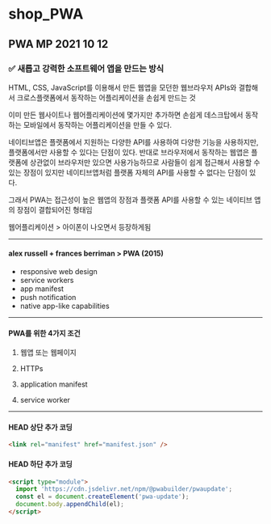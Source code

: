 # shop_PWA

## PWA MP 2021 10 12

### ✅ 새롭고 강력한 소프트웨어 앱을 만드는 방식

HTML, CSS, JavaScript를 이용해서 만든 웹앱을 모던한 웹브라우저 APIs와 결합해서 크로스플랫폼에서 동작하는 어플리케이션을 손쉽게 만드는 것

이미 만든 웹사이트나 웹어플리케이션에 몇가지만 추가하면 손쉽게 데스크탑에서 동작하는 모바일에서 동작하는 어플리케이션을 만들 수 있다.

네이티브앱은 플랫폼에서 지원하는 다양한 API를 사용하여 다양한 기능을 사용하지만, 플랫폼에서만 사용할 수 있다는 단점이 있다.
반대로 브라우저에서 동작하는 웹앱은 플랫폼에 상관없이 브라우저만 있으면 사용가능하므로 사람들이 쉽게 접근해서 사용할 수 있는 장점이 있지만 네이티브앱처럼 플랫폼 자체의 API를 사용할 수 없다는 단점이 있다.

그래서 PWA는 접근성이 높은 웹앱의 장점과 플랫폼 API를 사용할 수 있는 네이티브 앱의 장점이 결합되어진 형태임

웹어플리케이션 > 아이폰이 나오면서 등장하게됨

---

#### alex russell + frances berriman > PWA (2015)

- responsive web design
- service workers
- app manifest
- push notification
- native app-like capabilities

---

#### PWA를 위한 4가지 조건

1. 웹앱 또는 웹페이지

2. HTTPs

3. application manifest

4. service worker

---

#### HEAD 상단 추가 코딩

```html
<link rel="manifest" href="manifest.json" />
```

#### HEAD 하단 추가 코딩

```html
<script type="module">
  import 'https://cdn.jsdelivr.net/npm/@pwabuilder/pwaupdate';
  const el = document.createElement('pwa-update');
  document.body.appendChild(el);
</script>
```
